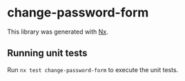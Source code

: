 # change-password-form

This library was generated with [Nx](https://nx.dev).

## Running unit tests

Run `nx test change-password-form` to execute the unit tests.
